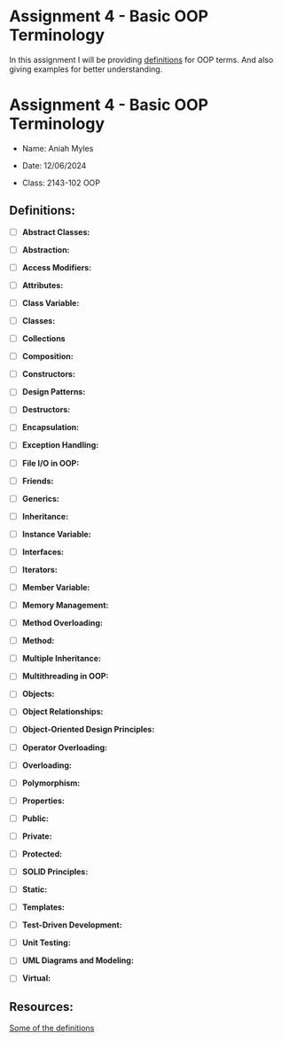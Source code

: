 # Assignment 4 - Basic OOP Terminology

In this assignment I will be providing [definitions](https://github.com/aaniaahh/OOP/blob/main/assignments/A04/definitions.md) for OOP terms. And also giving examples for better understanding.

# Assignment 4 - Basic OOP Terminology

+ Name: Aniah Myles

+ Date: 12/06/2024

+ Class: 2143-102 OOP

## Definitions:

- [ ] **Abstract Classes:**

- [ ] **Abstraction:**

- [ ] **Access Modifiers:**

- [ ] **Attributes:**

- [ ] **Class Variable:**

- [ ] **Classes:**

- [ ] **Collections**

- [ ] **Composition:**

- [ ] **Constructors:**

- [ ] **Design Patterns:**

- [ ] **Destructors:**

- [ ] **Encapsulation:**

- [ ] **Exception Handling:**

- [ ] **File I/O in OOP:**

- [ ] **Friends:**

- [ ] **Generics:**

- [ ] **Inheritance:**

- [ ] **Instance Variable:**

- [ ] **Interfaces:**

- [ ] **Iterators:**

- [ ] **Member Variable:**

- [ ] **Memory Management:**

- [ ] **Method Overloading:**

- [ ] **Method:**

- [ ] **Multiple Inheritance:**

- [ ] **Multithreading in OOP:**

- [ ] **Objects:**

- [ ] **Object Relationships:**

- [ ] **Object-Oriented Design Principles:**

- [ ] **Operator Overloading:**

- [ ] **Overloading:**

- [ ] **Polymorphism:**

- [ ] **Properties:**

- [ ] **Public:**

- [ ] **Private:**

- [ ] **Protected:**

- [ ] **SOLID Principles:**
 
- [ ] **Static:**

- [ ] **Templates:**

- [ ] **Test-Driven Development:**

- [ ] **Unit Testing:**

- [ ] **UML Diagrams and Modeling:**

- [ ] **Virtual:**





## Resources:
[Some of the definitions](https://www.computer-dictionary-online.org/)
